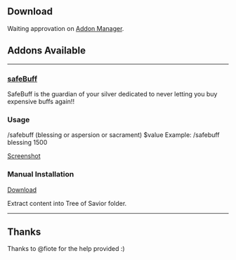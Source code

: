 ## Download ##

Waiting approvation on [Addon Manager](https://github.com/Excrulon/Tree-of-Savior-Addon-Manager/releases/latest).

## Addons Available

***

### <b>[safeBuff](https://github.com/spereira2017/ToS-Addons/wiki/safeBuff)</b>

SafeBuff is the guardian of your silver dedicated to never letting you buy expensive buffs again!!

### Usage ###

/safebuff (blessing or aspersion or sacrament) $value
Example: /safebuff blessing 1500

[Screenshot](http://imgur.com/o6ZfSGb)

### Manual Installation

[Download](https://drive.google.com/file/d/0B9mWCaravkcIYUdMbWJtMFVoR2c/view)

Extract content into Tree of Savior folder.

***

## Thanks

Thanks to @fiote for the help provided :)